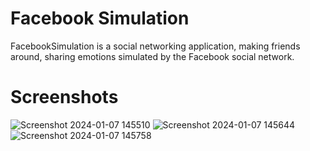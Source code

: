 # Facebook Simulation
FacebookSimulation is a social networking application, making friends around, sharing emotions simulated by the Facebook social network.

# Screenshots
![Screenshot 2024-01-07 145510](https://github.com/TanPhoi/FacebookSimulation/assets/155867278/def5e799-ffbf-4c47-8100-b69cd4ee07f0)
![Screenshot 2024-01-07 145644](https://github.com/TanPhoi/FacebookSimulation/assets/155867278/a5653d27-349d-45c3-b6cb-107fdb7c6def)
![Screenshot 2024-01-07 145758](https://github.com/TanPhoi/FacebookSimulation/assets/155867278/0ccfb03e-a536-47ae-bda3-7a58c39678ab)
